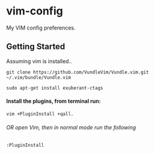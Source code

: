 # vim-config

My VIM config preferences.

## Getting Started

Assuming vim is installed..
```
git clone https://github.com/VundleVim/Vundle.vim.git ~/.vim/bundle/Vundle.vim

sudo apt-get install exuberant-ctags
```

#### Install the plugins, from terminal run:
 
```
vim +PluginInstall +qall.
```

###### OR open Vim, then in normal mode run the following 

```
:PluginInstall
```
